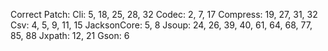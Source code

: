 Correct Patch: Cli: 5, 18, 25, 28, 32
               Codec: 2, 7, 17
               Compress: 19, 27, 31, 32
               Csv: 4, 5, 9, 11, 15
               JacksonCore: 5, 8
               Jsoup: 24, 26, 39, 40, 61, 64, 68, 77, 85, 88
               Jxpath: 12, 21
               Gson: 6
